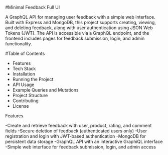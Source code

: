 #Minimal Feedback Full UI

A GraphQL API for managing user feedback with a simple web interface. Built with Express and MongoDB, this project supports creating, viewing, and deleting feedback, along with user authentication using JSON Web Tokens (JWT). The API is accessible via a GraphQL endpoint, and the frontend includes pages for feedback submission, login, and admin functionality.


#Table of Contents

- Features
- Tech Stack
- Installation
- Running the Project
- API Usage
- Example Queries and Mutations
- Project Structure
- Contributing
- License


Features

-Create and retrieve feedback with user, product, rating, and comment fields
-Secure deletion of feedback (authenticated users only)
-User registration and login with JWT-based authentication
-MongoDB for persistent data storage
-GraphQL API with an interactive GraphiQL interface
-Simple web interface for feedback submission, login, and admin access
